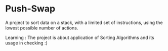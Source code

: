 # Push-Swap
A project to sort data on a stack, with a limited set of instructions, using the lowest possible number of actions. 

Learning : The project is about application of Sorting Algorithms and its usage in checking :) 

